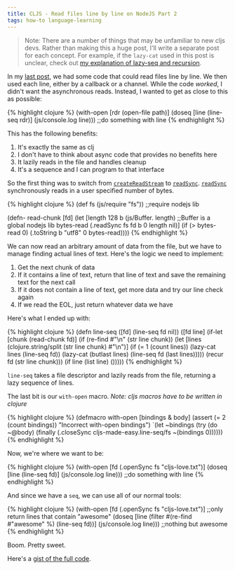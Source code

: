 ```yaml
---
title: CLJS - Read files line by line on NodeJS Part 2
tags: how-to language-learning
---
```


> Note: There are a number of things that may be unfamiliar to new cljs devs. Rather than making this a huge post, I'll write a separate post for each concept. For example, if the `lazy-cat` used in this post is unclear, check out [my explanation of lazy-seq and recursion][laziness-post].

In my [last post][line-by-line-post], we had some code that could read files line by line. We then used each line, either by a callback or a channel. While the code *worked*, I didn't want the asynchronous reads. Instead, I wanted to get as close to this as possible:

{% highlight clojure %}
(with-open [rdr (open-file path)]
  (doseq [line (line-seq rdr)]
    (js/console.log line))) ;;do something with line
{% endhighlight %}

This has the following benefits:

1. It's exactly the same as clj
2. I don't have to think about async code that provides no benefits here
3. It lazily reads in the file and handles cleanup
4. It's a sequence and I can program to that interface

So the first thing was to switch from [`createReadStream`][readStream] to [`readSync`][readSync]. [`readSync`][readSync] synchronously reads in a user specified number of bytes.

{% highlight clojure %}
(def fs (js/require "fs")) ;;require nodejs lib

(defn- read-chunk [fd]
  (let [length 128
        b (js/Buffer. length) ;;Buffer is a global nodejs lib
        bytes-read (.readSync fs fd b 0 length nil)]
    (if (> bytes-read 0)
      (.toString b "utf8" 0 bytes-read))))
{% endhighlight %}

We can now read an arbitrary amount of data from the file, but we have to manage finding actual lines of text. Here's the logic we need to implement:

1. Get the next chunk of data
2. If it contains a line of text, return that line of text and save the remaining text for the next call
3. If it does not contain a line of text, get more data and try our line check again
4. If we read the EOL, just return whatever data we have

Here's what I ended up with:

{% highlight clojure %}
(defn line-seq
  ([fd]
    (line-seq fd nil))
  ([fd line]
   (if-let [chunk (read-chunk fd)]
     (if (re-find #"\n" (str line chunk))
       (let [lines (clojure.string/split (str line chunk) #"\n")]
         (if (= 1 (count lines))
           (lazy-cat lines (line-seq fd))
           (lazy-cat (butlast lines) (line-seq fd (last lines)))))
       (recur fd (str line chunk)))
     (if line
       (list line)
       ()))))
{% endhighlight %}

`line-seq` takes a file descriptor and lazily reads from the file, returning a lazy sequence of lines.

The last bit is our `with-open` macro. *Note: cljs macros have to be written in clojure*

{% highlight clojure %}
(defmacro with-open [bindings & body]
  (assert (= 2 (count bindings)) "Incorrect with-open bindings")
  `(let ~bindings
     (try
       (do ~@body)
       (finally
         (.closeSync cljs-made-easy.line-seq/fs ~(bindings 0))))))
{% endhighlight %}

Now, we're where we want to be:

{% highlight clojure %}
(with-open [fd (.openSync fs "cljs-love.txt")]
  (doseq [line (line-seq fd)]
    (js/console.log line))) ;;do something with line
{% endhighlight %}

And since we have a `seq`, we can use all of our normal tools:

{% highlight clojure %}
(with-open [fd (.openSync fs "cljs-love.txt")]
  ;;only return lines that contain "awesome"
  (doseq [line (filter #(re-find #"awesome" %) (line-seq fd))]
    (js/console.log line))) ;;nothing but awesome
{% endhighlight %}

Boom. Pretty sweet.

Here's a [gist of the full code][gist].

[laziness-post]: http://clojurescriptmadeeasy.com/blog/how-to-follow-recursion-with-lazy-sequences.html
[line-by-line-post]: http://clojurescriptmadeeasy.com/blog/cljs-read-files-line-by-line-on-nodejs.html
[readStream]: https://nodejs.org/api/fs.html#fs_fs_createreadstream_path_options
[readSync]: https://nodejs.org/api/fs.html#fs_fs_readsync_fd_buffer_offset_length_position
[gist]: https://gist.github.com/bostonou/a54c029fa6f29459eafe
